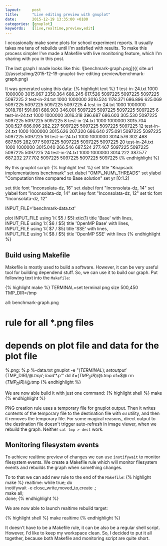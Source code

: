 ```yaml
---
layout:     post
title:      "Live editing preview with gnuplot"
date:       2015-12-19 13:35:00 +0100
categories: [gnuplot]
keywords:   [live,realtime,preview,edit]
---
```


I occasionally make some plots for school experiment reports. It usually takes me tens of rebuilds until I'm satisfied with results. To make this process simpler I've made a Makefile with live monitoring feature, which I'm sharing with you in this post.

The last graph I made looks like this:
![benchmark-graph.png]({{ site.url }}/assets/img/2015-12-19-gnuplot-live-editing-preview/benchmark-graph.png)

It was generated using this data:
{% highlight text %}
1 test-in-24.txt 1000 1000000 3015.067 2350.364 686.245 617.526 5097225 5097225 5097225 5097225
2 test-in-24.txt 1000 1000000 3016.524 1178.371 686.896 625.069 5097225 5097225 5097225 5097225
4 test-in-24.txt 1000 1000000 3018.761 591.661 686.903 346.001 5097225 5097225 5097225 5097225
6 test-in-24.txt 1000 1000000 3016.318 396.687 686.603 305.530 5097225 5097225 5097225 5097225
8 test-in-24.txt 1000 1000000 3015.704 300.527 686.096 282.227 5097225 5097225 5097225 5097225
12 test-in-24.txt 1000 1000000 3015.626 207.320 686.640 275.091 5097225 5097225 5097225 5097225
16 test-in-24.txt 1000 1000000 3014.576 302.468 687.505 282.977 5097225 5097225 5097225 5097225
20 test-in-24.txt 1000 1000000 3015.040 266.546 687.524 277.467 5097225 5097225 5097225 5097225
24 test-in-24.txt 1000 1000000 3014.222 387.577 687.232 277.702 5097225 5097225 5097225 5097225
{% endhighlight %}

By this gnuplot script:
{% highlight text %}
set title "Knapsack implementations benchmark"
set xlabel "OMP\\_NUM\\_THREADS"
set ylabel "Computation time compared to Base solution"
set yr [0:1.2]

set title font "Inconsolata-dz, 16" 
set xlabel font "Inconsolata-dz, 14" 
set ylabel font "Inconsolata-dz, 14" 
set key font "Inconsolata-dz, 12" 
set tic font "Inconsolata-dz, 12" 

INPUT_FILE='benchmark-data.txt'

plot    INPUT_FILE using 1:( $5 / $5):xtic(1) title 'Base' with lines, \
        INPUT_FILE using 1:( $6 / $5) title 'OpenMP Base' with lines, \
        INPUT_FILE using 1:( $7 / $5) title 'SSE' with lines, \
        INPUT_FILE using 1:( $8 / $5) title 'OpenMP SSE' with lines
{% endhighlight %}


## Build using Makefile
Makefile is mostly used to build a software. However, it can be very useful tool for building dependend stuff. So, we can use it to build our graph. Put following text into the `Makefile`:

{% highlight make %}
TERMINAL=set terminal png size 500,450
TMP_DIR=/tmp

all: benchmark-graph.png

# rule for all *.png files
# depends on plot file and data for the plot file
%.png: %.p %-data.txt
	gnuplot -e "$(TERMINAL);set output '$(TMP_DIR)/$@.tmp'; load '$*.p'"
	dd if=$(TMP_DIR)/$@.tmp of=$@
	rm $(TMP_DIR)/$@.tmp
{% endhighlight %}

We are now able build it with just one command:
{% highlight shell %}
make
{% endhighlight %}

PNG creation rule uses a temporary file for gnuplot output. Then it writes contents of the temporary file to the destination file with `dd` utility, and then it removes the temporary file. For some magical reasons, direct output to the destination file doesn't trigger auto-refresh in image viewer, when we rebuild the graph. Neither `cat tmp > dest` work.

## Monitoring filesystem events
To achieve realtime preview of changes we can use `inotifywait` to monitor filesystem events. We create a Makefile rule which will monitor filesystem events and rebuilds the graph when something changes. 

To to that we can add new rule to the end of the `Makefile`:
{% highlight make %}
realtime:
	while true; do \
		inotifywait -e close_write,moved_to,create .; \
		make all; \
	done;
{% endhighlight %}

We are now able to launch realtime rebuild target:

{% highlight shell %}
make realtime
{% endhighlight %}

It doesn't have to be a Makefile rule, it can be also be a regular shell script. However, I'd like to keep my workspace clean. So, I decided to put it all together, because both Makefile and monitoring script are quite short.
